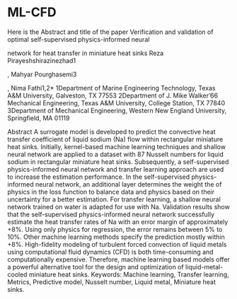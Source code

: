 # ML-CFD
Here is the Abstract and title of the paper
Verification and validation of optimal self-supervised physics-informed neural

network for heat transfer in miniature heat sinks
Reza Pirayeshshirazinezhad1

, Mahyar Pourghasemi3

, Nima Fathi1,2*
1Department of Marine Engineering Technology, Texas A&M University, Galveston, TX 77553
2Department of J. Mike Walker’66 Mechanical Engineering, Texas A&M University, College Station, TX 77840
3Department of Mechanical Engineering, Western New England University, Springfield, MA 01119

Abstract
A surrogate model is developed to predict the convective heat transfer coefficient of liquid sodium
(Na) flow within rectangular miniature heat sinks. Initially, kernel-based machine learning
techniques and shallow neural network are applied to a dataset with 87 Nusselt numbers for liquid
sodium in rectangular miniature heat sinks. Subsequently, a self-supervised physics-informed
neural network and transfer learning approach are used to increase the estimation performance. In
the self-supervised physics-informed neural network, an additional layer determines the weight
the of physics in the loss function to balance data and physics based on their uncertainty for a
better estimation. For transfer learning, a shallow neural network trained on water is adapted for
use with Na. Validation results show that the self-supervised physics-informed neural network
successfully estimate the heat transfer rates of Na with an error margin of approximately +8%.
Using only physics for regression, the error remains between 5% to 10%. Other machine learning
methods specify the prediction mostly within +8%. High-fidelity modeling of turbulent forced
convection of liquid metals using computational fluid dynamics (CFD) is both time-consuming
and computationally expensive. Therefore, machine learning based models offer a powerful
alternative tool for the design and optimization of liquid-metal-cooled miniature heat sinks.
Keywords: Machine learning, Transfer learning, Metrics, Predictive model, Nusselt number, Liquid metal,
Miniature heat sinks.
